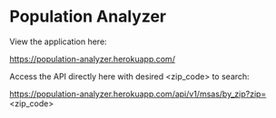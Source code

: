 # Population Analyzer

View the application here: 

https://population-analyzer.herokuapp.com/

Access the API directly here with desired <zip_code> to search: 

https://population-analyzer.herokuapp.com/api/v1/msas/by_zip?zip=<zip_code>

